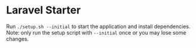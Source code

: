# Laravel Starter

Run `./setup.sh --initial` to start the application and install dependencies.
Note: only run the setup script with `--initial` once or you  may lose some changes.
